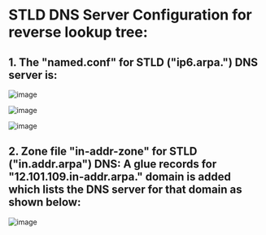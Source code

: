 # STLD DNS Server Configuration for reverse lookup tree:

## 1. The "named.conf" for STLD ("ip6.arpa.") DNS server is:

![image](https://github.com/gawhale-ashwini/Security-Project/assets/149654320/6d24e07d-4374-43dd-b2db-baecb42653d7)

![image](https://github.com/gawhale-ashwini/Security-Project/assets/149654320/619e3e59-016d-45a7-88f4-cae54de9b668)

![image](https://github.com/gawhale-ashwini/Security-Project/assets/149654320/9ab974eb-dbbb-4624-bc63-f2f5dcf6ca52)

## 2. Zone file "in-addr-zone" for STLD ("in.addr.arpa") DNS: A glue records for "12.101.109.in-addr.arpa." domain is added which lists the DNS server for that domain as shown below:  

![image](https://github.com/gawhale-ashwini/Security-Project/assets/149654320/160cfe56-d4d2-4386-b005-d8a4c34b344b)





